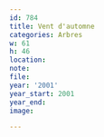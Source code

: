 ```yaml
---
id: 784
title: Vent d'automne
categories: Arbres
w: 61
h: 46
location:
note:
file:
year: '2001'
year_start: 2001
year_end:
image:

---
```

